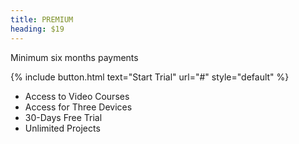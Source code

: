 ```yaml
---
title: PREMIUM
heading: $19
---
```


Minimum six months payments

{% include button.html text="Start Trial" url="#" style="default" %}

- Access to Video Courses
- Access for Three Devices
- 30-Days Free Trial
- Unlimited Projects